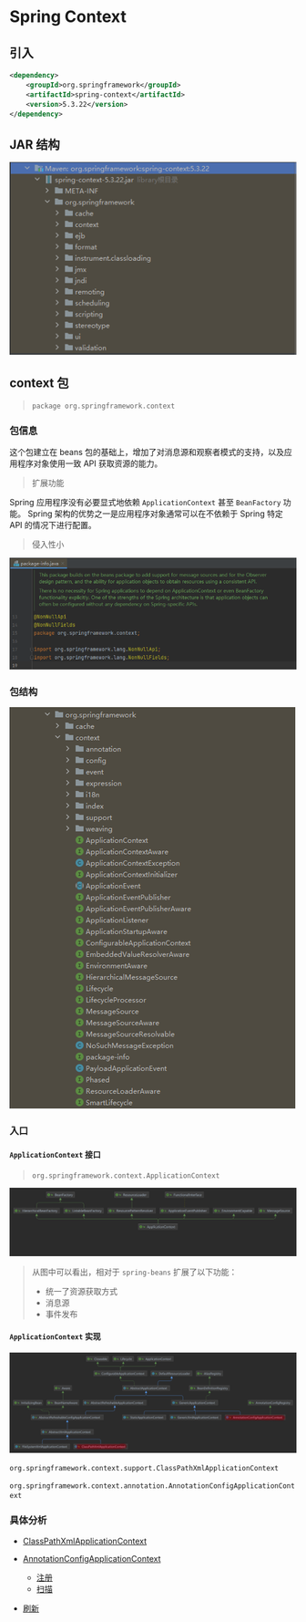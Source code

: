# Spring Context

## 引入

``` xml
<dependency>
    <groupId>org.springframework</groupId>
    <artifactId>spring-context</artifactId>
    <version>5.3.22</version>
</dependency>
```



## JAR 结构

![spring-context-5.3.22](images\spring-context-5.3.22.png)



## context 包

> `package org.springframework.context`

### 包信息

这个包建立在 beans 包的基础上，增加了对消息源和观察者模式的支持，以及应用程序对象使用一致 API 获取资源的能力。

> 扩展功能

Spring 应用程序没有必要显式地依赖 `ApplicationContext` 甚至 `BeanFactory` 功能。 Spring 架构的优势之一是应用程序对象通常可以在不依赖于 Spring 特定 API 的情况下进行配置。

> 侵入性小

![org.springframework.context](images\org.springframework.context.png)

### 包结构

![org.springframework.context-包结构](images\org.springframework.context-包结构.png)

### 入口

#### `ApplicationContext` 接口

> `org.springframework.context.ApplicationContext`

![ApplicationContext-类层次结构](images\ApplicationContext-类层次结构.png)

> 从图中可以看出，相对于 `spring-beans` 扩展了以下功能：
>
> * 统一了资源获取方式
> * 消息源
> * 事件发布

#### `ApplicationContext` 实现

![ApplicationContext-实现类](images\ApplicationContext-实现类_2.png)

`org.springframework.context.support.ClassPathXmlApplicationContext`

`org.springframework.context.annotation.AnnotationConfigApplicationContext`

### 具体分析

* [ClassPathXmlApplicationContext](编程语言/Java/Javalang/Spring生态系统/modules/spring-context/ClassPathXmlApplicationContext.md)

* [AnnotationConfigApplicationContext](编程语言/Java/Javalang/Spring生态系统/modules/spring-context/AnnotationConfigApplicationContext.md)
  * [注册](编程语言/Java/Javalang/Spring生态系统/modules/spring-context/AnnotatedBeanDefinitionReader.md)
  * [扫描](编程语言/Java/Javalang/Spring生态系统/modules/spring-context/ClassPathBeanDefinitionScanner.md)
* [刷新](编程语言/Java/Javalang/Spring生态系统/modules/spring-context/AbstractApplicationContext-refresh.md) 